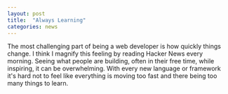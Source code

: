 ```yaml
---
layout: post
title:  "Always Learning"
categories: news
---
```


The most challenging part of being a web developer is how quickly things change. I think I magnify this feeling by reading Hacker News every morning. Seeing what people are building, often in their free time, while inspiring, it can be overwhelming. With every new language or framework it's hard not to feel like everything is moving too fast and there being too many things to learn.

